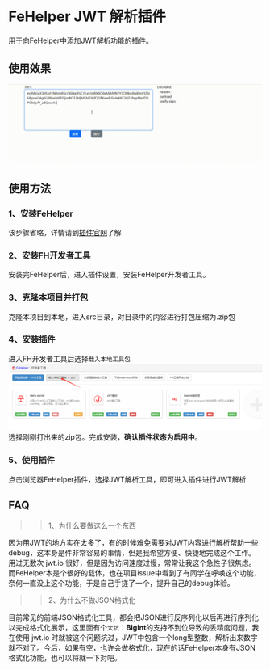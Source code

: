 # FeHelper JWT 解析插件

用于向FeHelper中添加JWT解析功能的插件。

## 使用效果
![使用效果](./pics/use_demo.gif)

## 使用方法

### 1、安装FeHelper
该步骤省略，详情请到[插件官网](https://www.baidufe.com/fehelper/index/index.html)了解
### 2、安装FH开发者工具
安装完FeHelper后，进入插件设置，安装FeHelper开发者工具。
### 3、克隆本项目并打包
克隆本项目到本地，进入src目录，对目录中的内容进行打包压缩为.zip包
### 4、安装插件
进入FH开发者工具后选择`载入本地工具包`
![load tool](./pics/load_tool.png)
选择刚刚打出来的zip包。完成安装，**确认插件状态为启用中**。

### 5、使用插件
点击浏览器FeHelper插件，选择JWT解析工具，即可进入插件进行JWT解析


## FAQ

>>1、为什么要做这么一个东西

因为用JWT的地方实在太多了，有的时候难免需要对JWT内容进行解析帮助一些debug，这本身是件非常容易的事情，但是我希望方便、快捷地完成这个工作。用过无数次 jwt.io 很好，但是因为访问速度过慢，常常让我这个急性子很焦虑。而FeHelper本是个很好的载体，也在项目issue中看到了有同学在呼唤这个功能，奈何一直没上这个功能，于是自己手搓了一个，提升自己的debug体验。

>>2、为什么不做JSON格式化

目前常见的前端JSON格式化工具，都会把JSON进行反序列化以后再进行序列化以完成格式化展示，这里面有个`大坑`：**Bigint**的支持不到位导致的丢精度问题，我在使用 jwt.io 时就被这个问题坑过，JWT中包含一个long型整数，解析出来数字就不对了。今后，如果有空，也许会做格式化，现在的话FeHelper本身有JSON格式化功能，也可以将就一下对吧。